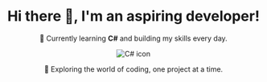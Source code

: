 <h1 align="center">Hi there 👋, I'm an aspiring developer!</h1>

<p align="center">
  🌱 Currently learning <strong>C#</strong> and building my skills every day.
</p>

<p align="center">
  <img src="https://skillicons.dev/icons?i=cs" alt="C# icon"/>
</p>

<p align="center">
  🚀 Exploring the world of coding, one project at a time.
</p>
